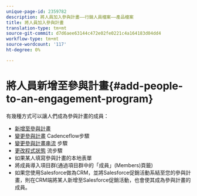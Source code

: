 ```yaml
---
unique-page-id: 2359782
description: 將人員加入參與計畫——行銷人員檔案——產品檔案
title: 將人員加入參與計畫
translation-type: tm+mt
source-git-commit: d7d6aee63144c472e02fe0221c4a164183d04dd4
workflow-type: tm+mt
source-wordcount: '117'
ht-degree: 0%

---
```



# 將人員新增至參與計畫{#add-people-to-an-engagement-program}

有幾種方式可以讓人們成為參與計畫的成員：

* [新增至參與計畫](../../../../product-docs/core-marketo-concepts/smart-campaigns/program-flow-actions/add-to-engagement-program.md)
* [變更參與計畫](../../../../product-docs/core-marketo-concepts/smart-campaigns/program-flow-actions/change-engagement-program-cadence.md) Cadenceflow步驟
* [變更參與計畫串流](../../../../product-docs/core-marketo-concepts/smart-campaigns/program-flow-actions/change-engagement-program-stream.md) 步驟
* [更改程式狀態](../../../../product-docs/core-marketo-concepts/smart-campaigns/program-flow-actions/change-program-status.md) 流步驟
* 如果某人填寫參與計畫的本地表單
* 將成員導入項目群(通過項目群中的「成員」(Members)頁籤)
* 如果您使用Salesforce做為CRM，並將Salesforce促銷活動系結至您的參與計畫，則在CRM端將某人新增至Salesforce促銷活動，也會使其成為參與計畫的成員。

